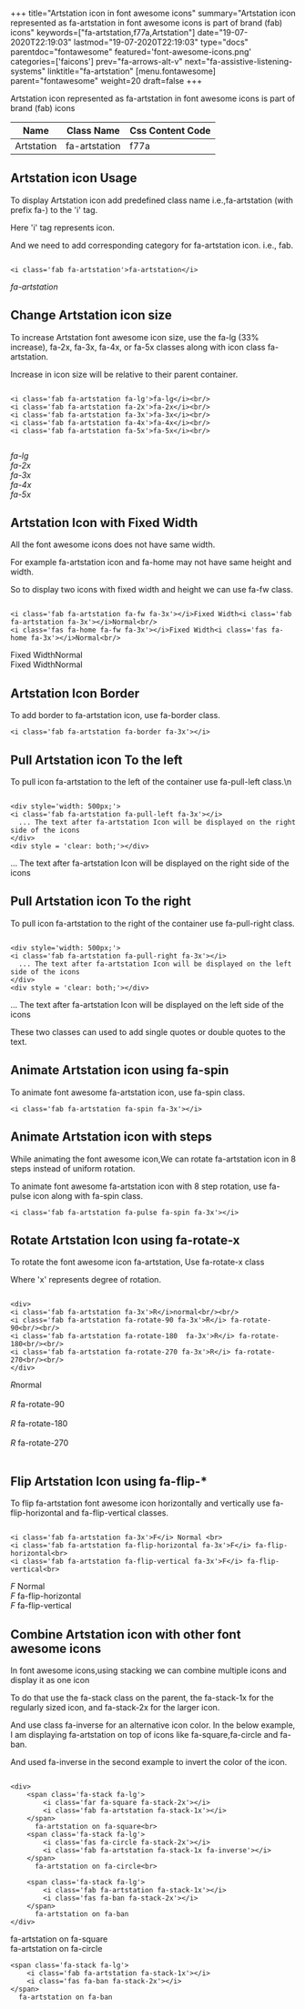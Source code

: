 +++
title="Artstation icon in font awesome icons"
summary="Artstation icon represented as fa-artstation in font awesome icons is part of brand (fab) icons"
keywords=["fa-artstation,f77a,Artstation"]
date="19-07-2020T22:19:03"
lastmod="19-07-2020T22:19:03"
type="docs"
parentdoc="fontawesome"
featured='font-awesome-icons.png'
categories=['faicons']
prev="fa-arrows-alt-v"
next="fa-assistive-listening-systems"
linktitle="fa-artstation"
[menu.fontawesome]
parent="fontawesome"
weight=20
draft=false
+++


Artstation icon represented as fa-artstation in font awesome icons is part of brand (fab) icons

<div class='table-responsive'><table class='table'><thead><tr><th>Name</th><th>Class Name</th><th>Css Content Code</th></tr></thead><tbody><tr><td>Artstation</td><td>fa-artstation</td><td>f77a</td></tr></tbody></table></div>



## Artstation icon Usage

To display Artstation icon add predefined class name i.e.,fa-artstation (with prefix fa-) to the 'i' tag.

Here 'i' tag represents icon.

And we need to add corresponding category for fa-artstation icon. i.e., fab.


```

<i class='fab fa-artstation'>fa-artstation</i>
```

<i class='fab fa-artstation'>fa-artstation</i>




## Change Artstation icon size
To increase Artstation font awesome icon size, use the fa-lg (33% increase), fa-2x, fa-3x, fa-4x, or fa-5x classes along with icon class fa-artstation.

Increase in icon size will be relative to their parent container. 

```

<i class='fab fa-artstation fa-lg'>fa-lg</i><br/>
<i class='fab fa-artstation fa-2x'>fa-2x</i><br/>
<i class='fab fa-artstation fa-3x'>fa-3x</i><br/>
<i class='fab fa-artstation fa-4x'>fa-4x</i><br/>
<i class='fab fa-artstation fa-5x'>fa-5x</i><br/>
            
```

<i class='fab fa-artstation fa-lg'>fa-lg</i><br/>
<i class='fab fa-artstation fa-2x'>fa-2x</i><br/>
<i class='fab fa-artstation fa-3x'>fa-3x</i><br/>
<i class='fab fa-artstation fa-4x'>fa-4x</i><br/>
<i class='fab fa-artstation fa-5x'>fa-5x</i><br/>
            



## Artstation Icon with Fixed Width 

All the font awesome icons does not have same width.

For example fa-artstation icon and fa-home may not have same height and width.

So to display two icons with fixed width and height we can use fa-fw class.


```

<i class='fab fa-artstation fa-fw fa-3x'></i>Fixed Width<i class='fab fa-artstation fa-3x'></i>Normal<br/>
<i class='fas fa-home fa-fw fa-3x'></i>Fixed Width<i class='fas fa-home fa-3x'></i>Normal<br/>
```

<i class='fab fa-artstation fa-fw fa-3x'></i>Fixed Width<i class='fab fa-artstation fa-3x'></i>Normal<br/>
<i class='fas fa-home fa-fw fa-3x'></i>Fixed Width<i class='fas fa-home fa-3x'></i>Normal<br/>



## Artstation Icon Border 

To add border to fa-artstation icon, use fa-border class.


```
<i class='fab fa-artstation fa-border fa-3x'></i>

```
<i class='fab fa-artstation fa-border fa-3x'></i>





## Pull Artstation icon To the left

To pull icon fa-artstation to the left of the container use fa-pull-left class.\n

```

<div style='width: 500px;'>
<i class='fab fa-artstation fa-pull-left fa-3x'></i>
  ... The text after fa-artstation Icon will be displayed on the right side of the icons
</div>
<div style = 'clear: both;'></div>
```

<div style='width: 500px;'>
<i class='fab fa-artstation fa-pull-left fa-3x'></i>
  ... The text after fa-artstation Icon will be displayed on the right side of the icons
</div>
<div style = 'clear: both;'></div>




## Pull Artstation icon To the right
To pull icon fa-artstation to the right of the container use fa-pull-right class.

```

<div style='width: 500px;'>
<i class='fab fa-artstation fa-pull-right fa-3x'></i>
  ... The text after fa-artstation Icon will be displayed on the left side of the icons
</div>
<div style = 'clear: both;'></div>
```

<div style='width: 500px;'>
<i class='fab fa-artstation fa-pull-right fa-3x'></i>
  ... The text after fa-artstation Icon will be displayed on the left side of the icons
</div>
<div style = 'clear: both;'></div>

These two classes can used to add single quotes or double quotes to the text.


## Animate Artstation icon using fa-spin
To animate font awesome fa-artstation icon, use fa-spin class.

```
<i class='fab fa-artstation fa-spin fa-3x'></i>
```
<i class='fab fa-artstation fa-spin fa-3x'></i>




## Animate Artstation icon with steps
While animating the font awesome icon,We can rotate fa-artstation icon in 8 steps instead of uniform rotation.

To animate font awesome fa-artstation icon with 8 step rotation, use fa-pulse icon along with fa-spin class.


```
<i class='fab fa-artstation fa-pulse fa-spin fa-3x'></i>

```
<i class='fab fa-artstation fa-pulse fa-spin fa-3x'></i>





## Rotate Artstation Icon using fa-rotate-x
To rotate the font awesome icon fa-artstation, Use fa-rotate-x class

Where 'x' represents degree of rotation.


```

<div>
<i class='fab fa-artstation fa-3x'>R</i>normal<br/><br/>
<i class='fab fa-artstation fa-rotate-90 fa-3x'>R</i> fa-rotate-90<br/><br/> 
<i class='fab fa-artstation fa-rotate-180  fa-3x'>R</i> fa-rotate-180<br/><br/> 
<i class='fab fa-artstation fa-rotate-270 fa-3x'>R</i> fa-rotate-270<br/><br/>
</div>
```

<div>
<i class='fab fa-artstation fa-3x'>R</i>normal<br/><br/>
<i class='fab fa-artstation fa-rotate-90 fa-3x'>R</i> fa-rotate-90<br/><br/> 
<i class='fab fa-artstation fa-rotate-180  fa-3x'>R</i> fa-rotate-180<br/><br/> 
<i class='fab fa-artstation fa-rotate-270 fa-3x'>R</i> fa-rotate-270<br/><br/>
</div>




## Flip Artstation Icon using fa-flip-*
To flip fa-artstation font awesome icon horizontally and vertically use fa-flip-horizontal and fa-flip-vertical classes. 

```

<i class='fab fa-artstation fa-3x'>F</i> Normal <br>
<i class='fab fa-artstation fa-flip-horizontal fa-3x'>F</i> fa-flip-horizontal<br>
<i class='fab fa-artstation fa-flip-vertical fa-3x'>F</i> fa-flip-vertical<br>
```

<i class='fab fa-artstation fa-3x'>F</i> Normal <br>
<i class='fab fa-artstation fa-flip-horizontal fa-3x'>F</i> fa-flip-horizontal<br>
<i class='fab fa-artstation fa-flip-vertical fa-3x'>F</i> fa-flip-vertical<br>




## Combine Artstation icon with other font awesome icons
In font awesome icons,using stacking we can combine multiple icons and display it as one icon 

To do that use the fa-stack class on the parent, the fa-stack-1x for the regularly sized icon, and fa-stack-2x for the larger icon.

And use class fa-inverse for an alternative icon color. 
In the below example, I am displaying fa-artstation on top of icons like fa-square,fa-circle and fa-ban.

And used fa-inverse in the second example to invert the color of the icon.

```

<div>
    <span class='fa-stack fa-lg'>
        <i class='far fa-square fa-stack-2x'></i>
        <i class='fab fa-artstation fa-stack-1x'></i>
    </span>
      fa-artstation on fa-square<br>
    <span class='fa-stack fa-lg'>
        <i class='fas fa-circle fa-stack-2x'></i>
        <i class='fab fa-artstation fa-stack-1x fa-inverse'></i>
    </span>
      fa-artstation on fa-circle<br>

    <span class='fa-stack fa-lg'>
        <i class='fab fa-artstation fa-stack-1x'></i>
        <i class='fas fa-ban fa-stack-2x'></i>
    </span>
      fa-artstation on fa-ban
</div>
```

<div>
    <span class='fa-stack fa-lg'>
        <i class='far fa-square fa-stack-2x'></i>
        <i class='fab fa-artstation fa-stack-1x'></i>
    </span>
      fa-artstation on fa-square<br>
    <span class='fa-stack fa-lg'>
        <i class='fas fa-circle fa-stack-2x'></i>
        <i class='fab fa-artstation fa-stack-1x fa-inverse'></i>
    </span>
      fa-artstation on fa-circle<br>

    <span class='fa-stack fa-lg'>
        <i class='fab fa-artstation fa-stack-1x'></i>
        <i class='fas fa-ban fa-stack-2x'></i>
    </span>
      fa-artstation on fa-ban
</div>






